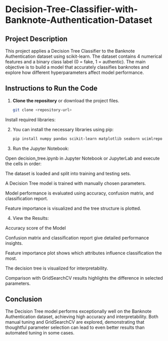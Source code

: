 # Decision-Tree-Classifier-with-Banknote-Authentication-Dataset

## Project Description

This project applies a Decision Tree Classifier to the Banknote Authentication dataset using scikit-learn. The dataset contains 4 numerical features and a binary class label (0 = fake, 1 = authentic). The main objective is to build a model that accurately classifies banknotes and explore how different hyperparameters affect model performance.

## Instructions to Run the Code

1. **Clone the repository** or download the project files.
   
   ```bash
   git clone <repository-url>
Install required libraries:

2. You can install the necessary libraries using pip:

   ```bash
   pip install numpy pandas scikit-learn matplotlib seaborn ucimlrepo


3. Run the Jupyter Notebook:

Open decision_tree.ipynb in Jupyter Notebook or JupyterLab and execute the cells in order:

The dataset is loaded and split into training and testing sets.

A Decision Tree model is trained with manually chosen parameters.

Model performance is evaluated using accuracy, confusion matrix, and classification report.

Feature importance is visualized and the tree structure is plotted.

4. View the Results:

Accuracy score of the Model
 
Confusion matrix and classification report give detailed performance insights.

Feature importance plot shows which attributes influence classification the most.

The decision tree is visualized for interpretability.

Comparison with GridSearchCV results highlights the difference in selected parameters.

## Conclusion
The Decision Tree model performs exceptionally well on the Banknote Authentication dataset, achieving high accuracy and interpretability. Both manual tuning and GridSearchCV are explored, demonstrating that thoughtful parameter selection can lead to even better results than automated tuning in some cases.
